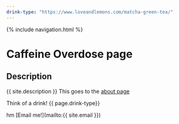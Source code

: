 ```yaml
---
drink-type: "https://www.loveandlemons.com/matcha-green-tea/"
---  
```


{% include navigation.html %}

# Caffeine Overdose page

## Description
{{ site.description }}
This goes to the [about page](about)   

Think of a drink!  {{ page.drink-type}}


hm [Email me!](mailto:{{ site.email }})


